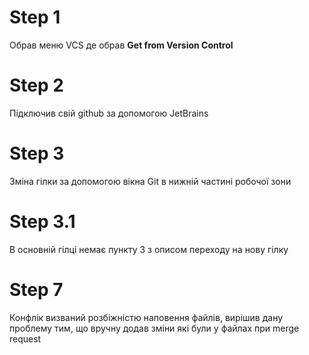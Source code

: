 # Step 1

Обрав меню VCS де обрав **Get from Version Control**

# Step 2
Підключив свій github за допомогою JetBrains


# Step 3
Зміна гілки за допомогою вікна Git в нижній частині робочої зони

# Step 3.1
В основній гілці немає пункту 3 з описом переходу на нову гілку

# Step 7
Конфлік визваний розбіжністю наповення файлів, вирішив дану проблему тим, що вручну додав зміни які були у файлах при merge request